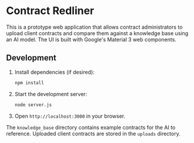 # Contract Redliner

This is a prototype web application that allows contract administrators to upload client contracts and compare them against a knowledge base using an AI model. The UI is built with Google's Material 3 web components.

## Development

1. Install dependencies (if desired):
   ```bash
   npm install
   ```
2. Start the development server:
   ```bash
   node server.js
   ```
3. Open `http://localhost:3000` in your browser.

The `knowledge_base` directory contains example contracts for the AI to reference. Uploaded client contracts are stored in the `uploads` directory.
